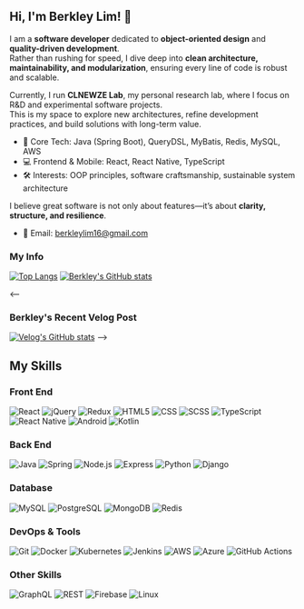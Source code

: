 ## Hi, I'm Berkley Lim! 👋

I am a **software developer** dedicated to **object-oriented design** and **quality-driven development**.  
Rather than rushing for speed, I dive deep into **clean architecture, maintainability, and modularization**, ensuring every line of code is robust and scalable.

Currently, I run **CLNEWZE Lab**, my personal research lab, where I focus on R&D and experimental software projects.  
This is my space to explore new architectures, refine development practices, and build solutions with long-term value.

- 🔧 Core Tech: Java (Spring Boot), QueryDSL, MyBatis, Redis, MySQL, AWS  
- 💻 Frontend & Mobile: React, React Native, TypeScript  
- 🛠️ Interests: OOP principles, software craftsmanship, sustainable system architecture  

I believe great software is not only about features—it’s about **clarity, structure, and resilience**.

- 📧 Email: berkleylim16@gmail.com


### My Info

[![Top Langs](https://github-readme-stats.vercel.app/api/top-langs/?username=BerkleyLim)]([https://github.com/BerkleyLim/github-readme-stat](https://github-readme-stats.vercel.app/api/top-langs/?username=BerkleyLim))
[![Berkley's GitHub stats](https://github-readme-stats.vercel.app/api?username=BerkleyLim)]([https://github.com/BerkleyLim/github-readme-stats](https://github-readme-stats.vercel.app/api?username=BerkleyLim))

<--
### Berkley's Recent Velog Post
[![Velog's GitHub stats](https://velog-readme-stats.vercel.app/api?name=berkleylim)](https://velog.io/@berkleylim)
-->


## My Skills

### Front End
![React](https://img.shields.io/badge/React-61DAFB?logo=react&logoColor=white) 
![jQuery](https://img.shields.io/badge/jQuery-0769AD?logo=jquery&logoColor=white) 
![Redux](https://img.shields.io/badge/Redux-764ABC?logo=redux&logoColor=white) 
![HTML5](https://img.shields.io/badge/HTML5-E34F26?logo=html5&logoColor=white) 
![CSS](https://img.shields.io/badge/CSS-1572B6?logo=css3&logoColor=white) 
![SCSS](https://img.shields.io/badge/SCSS-CC6699?logo=sass&logoColor=white)
![TypeScript](https://img.shields.io/badge/TypeScript-007ACC?logo=typescript&logoColor=white)
![React Native](https://img.shields.io/badge/React%20Native-20232A?logo=react&logoColor=61DAFB)
![Android](https://img.shields.io/badge/Android-3DDC84?logo=android&logoColor=white)
![Kotlin](https://img.shields.io/badge/Kotlin-0095D5?logo=kotlin&logoColor=white)

### Back End
![Java](https://img.shields.io/badge/Java-007396?logo=java&logoColor=white) 
![Spring](https://img.shields.io/badge/Spring-6DB33F?logo=spring&logoColor=white) 
![Node.js](https://img.shields.io/badge/Node.js-339933?logo=node.js&logoColor=white)
![Express](https://img.shields.io/badge/Express-000000?logo=express&logoColor=white)
![Python](https://img.shields.io/badge/Python-3776AB?logo=python&logoColor=white)
![Django](https://img.shields.io/badge/Django-092E20?logo=django&logoColor=white)

### Database
![MySQL](https://img.shields.io/badge/MySQL-4479A1?logo=mysql&logoColor=white) 
![PostgreSQL](https://img.shields.io/badge/PostgreSQL-4169E1?logo=postgresql&logoColor=white)
![MongoDB](https://img.shields.io/badge/MongoDB-47A248?logo=mongodb&logoColor=white)
![Redis](https://img.shields.io/badge/Redis-DC382D?logo=redis&logoColor=white)

### DevOps & Tools
![Git](https://img.shields.io/badge/Git-F05032?logo=git&logoColor=white) 
![Docker](https://img.shields.io/badge/Docker-2496ED?logo=docker&logoColor=white)
![Kubernetes](https://img.shields.io/badge/Kubernetes-326CE5?logo=kubernetes&logoColor=white)
![Jenkins](https://img.shields.io/badge/Jenkins-D24939?logo=jenkins&logoColor=white)
![AWS](https://img.shields.io/badge/AWS-232F3E?logo=amazon-aws&logoColor=white)
![Azure](https://img.shields.io/badge/Azure-0078D4?logo=microsoft-azure&logoColor=white)
![GitHub Actions](https://img.shields.io/badge/GitHub%20Actions-2088FF?logo=github-actions&logoColor=white)

### Other Skills
![GraphQL](https://img.shields.io/badge/GraphQL-E10098?logo=graphql&logoColor=white)
![REST](https://img.shields.io/badge/REST-02569B?logo=rest&logoColor=white)
![Firebase](https://img.shields.io/badge/Firebase-FFCA28?logo=firebase&logoColor=white)
![Linux](https://img.shields.io/badge/Linux-FCC624?logo=linux&logoColor=white)
